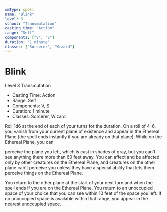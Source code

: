```yaml
---
smType: spell
name: "Blink"
level: 3
school: "Transmutation"
casting_time: "Action"
range: "Self"
components: ["V", "S"]
duration: "1 minute"
classes: ["Sorcerer", "Wizard"]
---
```


# Blink
Level 3 Transmutation

- Casting Time: Action
- Range: Self
- Components: V, S
- Duration: 1 minute
- Classes: Sorcerer, Wizard

Roll 1d6 at the end of each of your turns for the duration. On a roll of 4–6, you vanish from your current plane of existence and appear in the Ethereal Plane (the spell ends instantly if you are already on that plane). While on the Ethereal Plane, you can

perceive the plane you left, which is cast in shades of gray, but you can't see anything there more than 60 feet away. You can affect and be affected only by other creatures on the Ethereal Plane, and creatures on the other plane can't perceive you unless they have a special ability that lets them perceive things on the Ethereal Plane.

You return to the other plane at the start of your next turn and when the spell ends if you are on the Ethereal Plane. You return to an unoccupied space of your choice that you can see within 10 feet of the space you left. If no unoccupied space is available within that range, you appear in the nearest unoccupied space.
